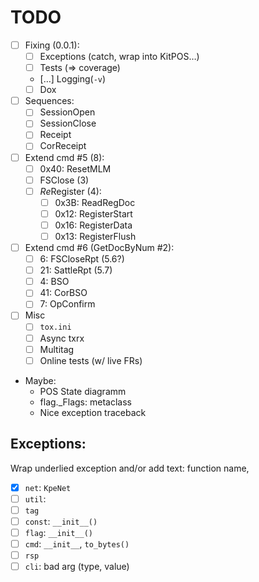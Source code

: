 # TODO

- [ ] Fixing (0.0.1):
  + [ ] Exceptions (catch, wrap into KitPOS&hellip;)
  + [ ] Tests (&rArr; coverage)
  + […] Logging(`-v`)
  + [ ] Dox
- [ ] Sequences:
  + [ ] SessionOpen
  + [ ] SessionClose
  + [ ] Receipt
  + [ ] CorReceipt
- [ ] Extend cmd #5 (8):
  + [ ] 0x40: ResetMLM
  + [ ] FSClose (3)
  + [ ] *Re*Register (4):
    - [ ] 0x3B: ReadRegDoc
    - [ ] 0x12: RegisterStart
    - [ ] 0x16: RegisterData
    - [ ] 0x13: RegisterFlush
- [ ] Extend cmd #6 (GetDocByNum #2):
  + [ ]  6: FSCloseRpt (5.6?)
  + [ ] 21: SattleRpt (5.7)
  + [ ]  4: BSO
  + [ ] 41: CorBSO
  + [ ]  7: OpConfirm
- [ ] Misc
  + [ ] `tox.ini`
  + [ ] Async txrx
  + [ ] Multitag
  + [ ] Online tests (w/ live FRs)
- Maybe:
  + POS State diagramm
  + flag._Flags: metaclass
  + Nice exception traceback

## Exceptions:

Wrap underlied exception and/or add text: function name, 

- [x] `net`: `KpeNet`
- [ ] `util`: 
- [ ] `tag`
- [ ] `const`: `__init__()`
- [ ] `flag`: `__init__()`
- [ ] `cmd`: `__init__`, `to_bytes()`
- [ ] `rsp`
- [ ] `cli`: bad arg (type, value)
